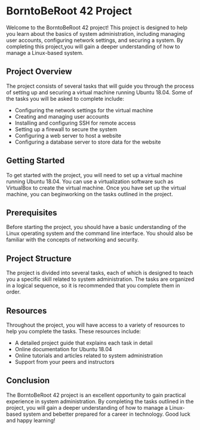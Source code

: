 <h1>BorntoBeRoot 42 Project</h1>
<p>Welcome to the BorntoBeRoot 42 project! This project is designed to help you learn about the basics of system administration, including managing user accounts, configuring network settings, and securing a system. By completing this project,you will gain a deeper understanding of how to manage a Linux-based system.</p>
<h2>Project Overview</h2>
<p>The project consists of several tasks that will guide you through the process of setting up and securing a virtual machine running Ubuntu 18.04. Some of the tasks you will be asked to complete include:</p>
<ul>
  <li>Configuring the network settings for the virtual machine</li>
  <li>Creating and managing user accounts</li>
  <li>Installing and configuring SSH for remote access</li>
  <li>Setting up a firewall to secure the system</li>
  <li>Configuring a web server to host a website</li>
  <li>Configuring a database server to store data for the website</li>
</ul>
<h2>Getting Started</h2>
<p>To get started with the project, you will need to set up a virtual machine running Ubuntu 18.04. You can use a virtualization software such as VirtualBox to create the virtual machine. Once you have set up the virtual machine, you can beginworking on the tasks outlined in the project.</p>
<h2>Prerequisites</h2>
<p>Before starting the project, you should have a basic understanding of the Linux operating system and the command line interface. You should also be familiar with the concepts of networking and security.</p>
<h2>Project Structure</h2>
<p>The project is divided into several tasks, each of which is designed to teach you a specific skill related to system administration. The tasks are organized in a logical sequence, so it is recommended that you complete them in order.</p>
<h2>Resources</h2>
<p>Throughout the project, you will have access to a variety of resources to help you complete the tasks. These resources include:</p>
<ul>
  <li>A detailed project guide that explains each task in detail</li>
  <li>Online documentation for Ubuntu 18.04</li>
  <li>Online tutorials and articles related to system administration</li>
  <li>Support from your peers and instructors</li>
</ul>
<h2>Conclusion</h2>
<p>The BorntoBeRoot 42 project is an excellent opportunity to gain practical experience in system administration. By completing the tasks outlined in the project, you will gain a deeper understanding of how to manage a Linux-based system and bebetter prepared for a career in technology. Good luck and happy learning!</p>